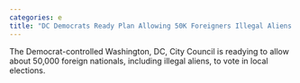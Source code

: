 ```yaml
---
categories: e
title: "DC Democrats Ready Plan Allowing 50K Foreigners Illegal Aliens to Vote"
---
```

The Democrat-controlled Washington, DC, City Council is readying to allow about 50,000 foreign nationals, including illegal aliens, to vote in local elections.